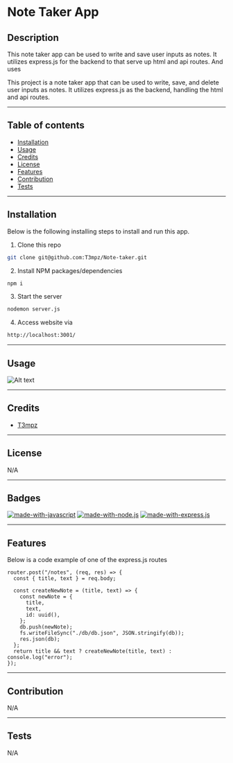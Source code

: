 # Note Taker App

## Description

This note taker app can be used to write and save user inputs as notes. It utilizes express.js for the backend to that serve up html and api routes. And uses

This project is a note taker app that can be used to write, save, and delete user inputs as notes. It utilizes express.js as the backend, handling the html and api routes.

---

## Table of contents

- [Installation](#installation)
- [Usage](#usage)
- [Credits](#credits)
- [License](#license)
- [Features](#features)
- [Contribution](#contribution)
- [Tests](#tests)

---

## Installation

Below is the following installing steps to install and run this app.

1. Clone this repo

```sh
git clone git@github.com:T3mpz/Note-taker.git
```

2. Install NPM packages/dependencies

```sh
npm i
```

3. Start the server

```sh
nodemon server.js
```

4. Access website via

```sh
http://localhost:3001/
```

---

## Usage

![Alt text](../Note-taker/public/assets/images/note-taker-image.png)

---

## Credits

- [T3mpz](https://github.com/T3mpz)

---

## License

N/A

---

## Badges

[![made-with-javascript](https://img.shields.io/badge/Made%20with-JavaScript-1f425f.svg)](https://www.javascript.com)
[![made-with-node.js](https://img.shields.io/badge/Made%20with-Node.js-1f425f.svg)](https://nodejs.org/en/)
[![made-with-express.js](https://img.shields.io/badge/Made%20with-Express.js-1f425f.svg)](http://expressjs.com/)

---

## Features

Below is a code example of one of the express.js routes

```
router.post("/notes", (req, res) => {
  const { title, text } = req.body;

  const createNewNote = (title, text) => {
    const newNote = {
      title,
      text,
      id: uuid(),
    };
    db.push(newNote);
    fs.writeFileSync("./db/db.json", JSON.stringify(db));
    res.json(db);
  };
  return title && text ? createNewNote(title, text) : console.log("error");
});
```

---

## Contribution

N/A

---

## Tests

N/A
